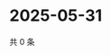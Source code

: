 # 2025-05-31

共 0 条

<!-- BEGIN ZHIHUQUESTIONS -->
<!-- 最后更新时间 Sat May 31 2025 18:10:52 GMT+0800 (China Standard Time) -->

<!-- END ZHIHUQUESTIONS -->
